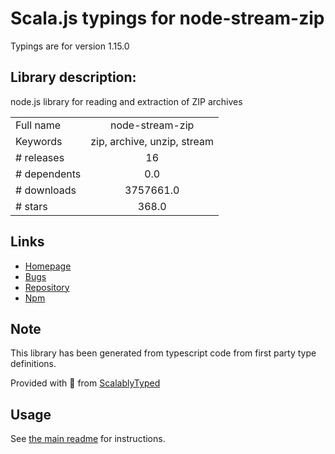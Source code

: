 
# Scala.js typings for node-stream-zip

Typings are for version 1.15.0

## Library description:
node.js library for reading and extraction of ZIP archives

|                    |                 |
| ------------------ | :-------------: |
| Full name          | node-stream-zip |
| Keywords           | zip, archive, unzip, stream |
| # releases         | 16 |
| # dependents       | 0.0 |
| # downloads        | 3757661.0 |
| # stars            | 368.0 |

## Links
- [Homepage](https://github.com/antelle/node-stream-zip)
- [Bugs](https://github.com/antelle/node-stream-zip/issues)
- [Repository](https://github.com/antelle/node-stream-zip)
- [Npm](https://www.npmjs.com/package/node-stream-zip)
    


## Note
This library has been generated from typescript code from first party type definitions.

Provided with :purple_heart: from [ScalablyTyped](https://github.com/oyvindberg/ScalablyTyped)

## Usage
See [the main readme](../../readme.md) for instructions.


